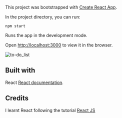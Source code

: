 This project was bootstrapped with [Create React App](https://github.com/facebook/create-react-app).

In the project directory, you can run:

`npm start`

Runs the app in the development mode.<br />


Open [http://localhost:3000](http://localhost:3000) to view it in the browser. <br />
 


![to-do_list](https://user-images.githubusercontent.com/56502851/97109849-82976a00-16cd-11eb-8eaf-f560426d66b6.png)


## Built with


React [React documentation](https://reactjs.org/).


## Credits

I learnt React following the tutorial [React JS](https://www.youtube.com/watch?v=sBws8MSXN7A&t=4188s)


